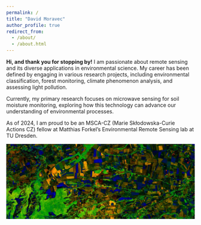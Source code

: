```yaml
---
permalink: /
title: "David Moravec"
author_profile: true
redirect_from: 
  - /about/
  - /about.html
---
```


**Hi, and thank you for stopping by!**
I am passionate about remote sensing and its diverse applications in environmental science. My career has been defined by engaging in various research projects, including environmental classification, forest monitoring, climate phenomenon analysis, and assessing light pollution.

Currently, my primary research focuses on microwave sensing for soil moisture monitoring, exploring how this technology can advance our understanding of environmental processes.

As of 2024, I am proud to be an MSCA-CZ (Marie Skłodowska-Curie Actions CZ) fellow at Matthias Forkel’s Environmental Remote Sensing lab at TU Dresden.

![](images/NDVI_trend.JPG)
